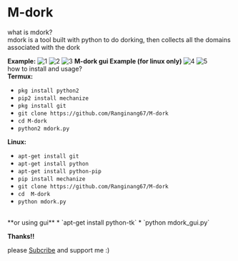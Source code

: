 # M-dork

what is mdork?<br>mdork is a tool built with python to do dorking, then collects all the domains associated with the dork

**Example:**
![1](https://github.com/Ranginang67/M-dork/blob/master/config/1.png)
![2](https://github.com/Ranginang67/M-dork/blob/master/config/2.png)
![3](https://github.com/Ranginang67/M-dork/blob/master/config/3.png)
**M-dork gui Example (for linux only)**
![4](https://github.com/Ranginang67/M-dork/blob/master/config/memek1.png)
![5](https://github.com/Ranginang67/M-dork/blob/master/config/memek2.png)
<br>
how to install and usage?<br>
**Termux:**
* `pkg install python2`
* `pip2 install mechanize`
* `pkg install git`
* `git clone https://github.com/Ranginang67/M-dork`
* `cd M-dork`
* `python2 mdork.py`

**Linux:**
* `apt-get install git`
* `apt-get install python`
* `apt-get install python-pip`
* `pip install mechanize`
* `git clone https://github.com/Ranginang67/M-dork`
* `cd  M-dork`
* `python mdork.py`
<br>
**or using gui**
* `apt-get install python-tk`
* `python mdork_gui.py`

**Thanks!!**

please [Subcribe](https://www.youtube.com/channel/UCNMD5U02GFeWLqmrl_XSPGQ) and support me :)
